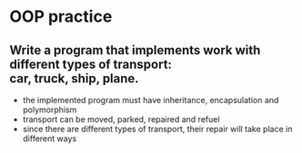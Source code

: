 # OOP practice

## Write a program that implements work with different types of transport: </br>car, truck, ship, plane.

<ul>
  <li>the implemented program must have inheritance, encapsulation and polymorphism</li>
  <li>transport can be moved, parked, repaired and refuel</li>
  <li>since there are different types of transport, their repair will take place in different ways</li>
</ul>
